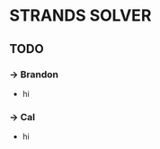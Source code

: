 <h1>STRANDS SOLVER</h1>

<section>
  <h2>TODO</h2>
    <h3>-> Brandon</h3>
      <ul>
        <li>
          hi
        </li>
      </ul>
    <h3></h3>
    <h3>-> Cal</h3>
      <ul>
        <li>
          hi
        </li>
      </ul>
    <h3></h3>
</section>